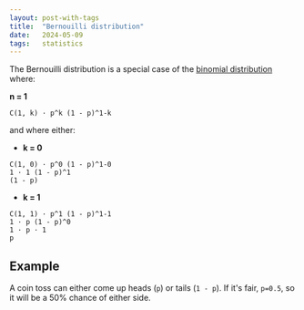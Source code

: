 ```yaml
---
layout: post-with-tags
title:  "Bernouilli distribution"
date:   2024-05-09
tags:   statistics
---
```


The Bernouilli distribution is a special case of the [binomial distribution](/2024/05/09/binomial-distribution.html) where:

**n = 1**
```
C(1, k) · p^k (1 - p)^1-k
```

and where either:
- **k = 0**
```
C(1, 0) · p^0 (1 - p)^1-0
1 · 1 (1 - p)^1
(1 - p)
```

- **k = 1**
```
C(1, 1) · p^1 (1 - p)^1-1
1 · p (1 - p)^0
1 · p · 1
p
```

## Example

A coin toss can either come up heads (`p`) or tails (`1 - p`). If it's fair, `p=0.5`, so it will be a 50% chance of either side.
